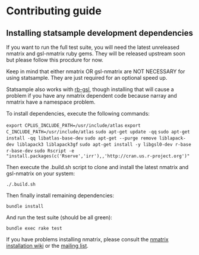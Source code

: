 # Contributing guide

## Installing statsample development dependencies

If you want to run the full test suite, you will need the latest unreleased nmatrix and gsl-nmatrix ruby gems. They will be released upstream soon but please follow this procdure for now.

Keep in mind that either nmatrix OR gsl-nmatrix are NOT NECESSARY for using statsample. They are just required for an optional speed up. 

Statsample also works with [rb-gsl](https://github.com/blackwinter/rb-gsl), though installing that will cause a problem if you have any nmatrix dependent code because narray and nmatrix have a namespace problem.

To install dependencies, execute the following commands:

  `export CPLUS_INCLUDE_PATH=/usr/include/atlas` 
  `export C_INCLUDE_PATH=/usr/include/atlas`
  `sudo apt-get update -qq`
  `sudo apt-get install -qq libatlas-base-dev`
  `sudo apt-get --purge remove liblapack-dev liblapack3 liblapack3gf`
  `sudo apt-get install -y libgsl0-dev r-base r-base-dev`
  `sudo Rscript -e "install.packages(c('Rserve','irr'),,'http://cran.us.r-project.org')"`

Then execute the .build.sh script to clone and install the latest nmatrix and gsl-nmatrix on your system:

  `./.build.sh`

Then finally install remaining dependencies:

  `bundle install`

And run the test suite (should be all green):

  `bundle exec rake test`

If you have problems installing nmatrix, please consult the [nmatrix installation wiki](https://github.com/SciRuby/nmatrix/wiki/Installation) or the [mailing list](https://groups.google.com/forum/#!forum/sciruby-dev).